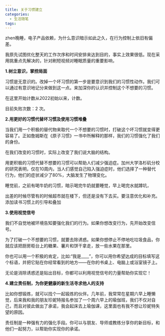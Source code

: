 ```yaml
---
title: 关于习惯建立
categories:
  - 生活随笔
tags: 
---
```




zhen晚睡，电子产品依赖，为什么意识暗示如此之久，在行为控制上依旧有偏差。

我原先试图优化整天的工作次序和时间安排来达到目的，事实上效果很低。现在采用挑重点先解决的，针对刷短视频对睡眠质量的重要影响，

**1.树立意识，掌控局面**

习惯是无意识的。改掉一个坏习惯的第一步是要意识到我们的习惯性动作。我们可以通过有意识地记分来做到这一点。来加深你的认识并控制这个不想要的习惯。

在这里开始计数从2022初始以来，计数。

目前失败次数：2 次。

**2.用更好的习惯代替坏习惯及使用习惯堆叠**

当我们用一个积极的替代物来取代一个不想要的习惯时，打破这个坏习惯就变得更容易了。正如詹姆斯在《原子习惯》一书中所解释的那样，我们的习惯强化了我们的身份。

在我们改变的习惯时，实际上改变了我们说大脑的结构。

用更积极的习惯代替不想要的习惯可以帮助人们减少强迫症。加州大学洛杉矶分校的研究表明，仅在10周内，当人们感觉自己陷入强迫症时，他们选择了一种替代行为，他们的症状减少了80%，大脑发生了物理变化。

睡觉前，之前有喝牛奶的习惯，暗示喝完牛奶就要睡觉，早上喝完水就蹲坑，

出差的时候尽管有的时候超市就在楼下，但还是没有下去买。要注意优化和补充。添加读书习惯上的引导和叠加

**3.使用视觉信号**

我们不自觉地被环境告知要强化我们的行为。如果你想改变行为，先开始改变信号。

为了打破一个不想要的习惯，就要去除诱惑。如果你想停止不停地吃垃圾食品，你就应该把厨房柜台上的糖果、薯片和饼干拿走，放一些水果在那里。

你也可以用一个积极的肯定，比如:“我是____”，你可以用你希望达成的目标填写这个标语，并把它贴在你经常看到的地方——在你的书桌上、电脑上或浴室镜子上。

无论是消除诱惑还是贴出目标，你都可以利用视觉信号的力量帮助你实现它！

**4.建立责任制，为你更健康的新生活寻求他人的支持**

比如你想锻炼，就可以找个一起锻炼的伙伴。几年前，我常常在星期六早上睡懒觉，后来我和我的朋友珍妮特报名参加了一个周六早上的瑜伽班，我们不仅对自己，而且对彼此做出了承诺，我会起床去上瑜伽课，这里面也有我不想让珍妮特失望的原因。

责任制是一种强有力的强化手段。你可以与朋友、导师或教练分享你的新目标，和他们一起努力，以帮助你实现你的承诺。





